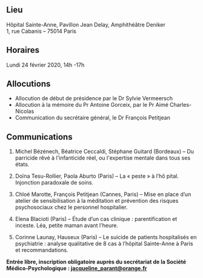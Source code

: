 ## Lieu
Hôpital Sainte-Anne, Pavillon Jean Delay, Amphithéâtre Deniker    
1, rue Cabanis – 75014 Paris

## Horaires
Lundi 24 février 2020, 14h -17h

## Allocutions
- Allocution de début de présidence par le Dr Sylvie Vermeersch
- Allocution à la mémoire du Pr Antoine Gorceix, par le Pr Aimé Charles-Nicolas
- Communication du secrétaire général, le Dr François Petitjean

## Communications

1. Michel Bézénech, Béatrice Ceccaldi, Stéphane Guitard (Bordeaux) – Du parricide rêvé à l'infanticide réel, ou l'expertise mentale dans tous ses états.

2. Doïna Tesu-Rollier, Paola Aburto (Paris) – La « peste » à l’hô pital. Injonction paradoxale de soins.

3. Chloé Marotte, François Petitjean (Cannes, Paris) – Mise en place d’un atelier de sensibilisation à la méditation et prévention des risques psychosociaux chez le personnel hospitalier.

4. Elena Blacioti (Paris) – Étude d’un cas clinique : parentification et inceste. Léa, petite maman avant l'heure.

5. Corinne Launay, Hauseux (Paris) – Le suicide de patients hospitalisés en psychiatrie : analyse qualitative de 8 cas à l’hôpital Sainte-Anne à Paris et recommandations.

**Entrée libre, inscription obligatoire auprès du secrétariat de la Société Médico-Psychologique : jacqueline_parant@orange.fr**
